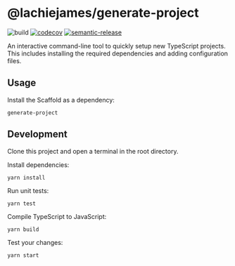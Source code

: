# @lachiejames/generate-project

![build](https://github.com/lachiejames/generate-project/actions/runs/test/badge.svg)
[![codecov](https://codecov.io/gh/lachiejames/generate-project/branch/main/graph/badge.svg?token=L039OS3ULI)](https://codecov.io/gh/lachiejames/generate-project)
[![semantic-release](https://img.shields.io/badge/%20%20%F0%9F%93%A6%F0%9F%9A%80-semantic--release-e10079.svg)](https://github.com/semantic-release/semantic-release)

An interactive command-line tool to quickly setup new TypeScript projects. This includes installing the required dependencies and adding configuration files.

## Usage

Install the Scaffold as a dependency:

```
generate-project
```

## Development

Clone this project and open a terminal in the root directory.

Install dependencies:

```
yarn install
```

Run unit tests:

```
yarn test
```

Compile TypeScript to JavaScript:

```
yarn build
```

Test your changes:

```
yarn start
```
